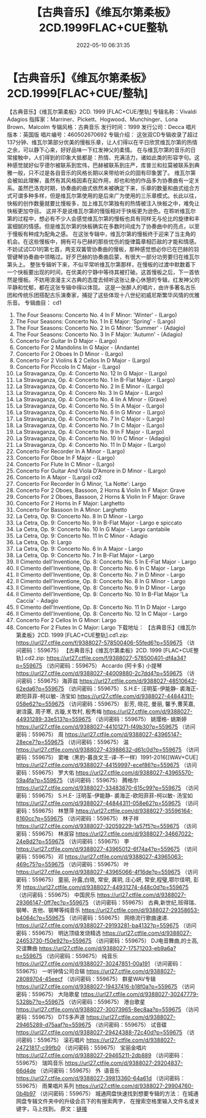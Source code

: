 ﻿---
title: 【古典音乐】《维瓦尔第柔板》2CD.1999FLAC+CUE整轨
date: 2022-05-10 06:31:35
categories: 古典音乐、新世纪、纯音雅乐
tags: 纯音雅乐
---
# 【古典音乐】《维瓦尔第柔板》2CD.1999[FLAC+CUE/整轨]

【古典音乐】《维瓦尔第柔板》2CD. 1999
[FLAC+CUE/整轨]
专辑名称：Vivaldi
Adagios
指挥家：Marriner、Pickett、Hogwood、Munchinger、Lona
Brown、Malcolm
专辑风格：古典音乐
发行时间：1999
发行公司：Decca
唱片版本：英国版
唱片编号：460502670692
专辑介绍：
这张双CD专辑收录了超过137分钟、维瓦尔第部分优美的慢板乐章，让人们得以在平日欣赏维瓦尔第的热情之余，可以静下心来，好好品味一下红发神父的柔情。
在与维瓦尔第的音乐的日常接触中，人们得到的印象大抵都是：热情、充满活力，诸如此类的形容字句。这种感觉就好似亨德尔被联系到宏伟，巴赫被联系到庄严，库普兰和拉莫被联系到典雅一般，只不过是各自音乐的风格长期以来带给听众的固有印象罢了。
维瓦尔第会被如此理解，虽然有其风格因素在起作用，却也和他的作品多为协奏曲有一定关系。虽然巴洛克时期，协奏曲的曲式依然未被确定下来，乐章的数量和曲式组合方式可谓多种多样，但是维瓦尔第使用的是后来广为使用的三乐章模式。长此以往，快板的创作数量就要比慢板多，加上维瓦尔第独有的热情被注入快板之中，难免让快板更加夺目。
这并不是说维瓦尔第的慢版相对于快板更为逊色。在聆听维瓦尔第的过程中，想必有不少人会感觉维瓦尔第的慢板也具有同样无与伦比的旋律和丰富细腻的情感。但是维瓦尔第的快板确实在多数时间成为了协奏曲中的亮点，以至于慢板有种成为配角之感。
在这张专辑中，维瓦尔第的慢板终于迎来了当主角的机会。在这些慢板中，拥有可与巴赫的那些忧伤的旋律篇章相匹敌的才能和情感。不妨试试CD1的第七首，两支双簧管协奏曲的慢板，那种感觉想必你已在巴赫的羽管键琴协奏曲中领略过。好歹巴赫的协奏曲启蒙，有很大一部分功劳要归在维瓦尔第头上。
整张专辑听下来，不似平常听维瓦尔第那样，在慢板的过渡中默数着下一个快板要出现的时间，在优美的宁静中等待其被打破。这首慢板之后，下一首依然是慢板。不妨用浪漫主义古典的态度去倾听这张让身心休憩的专辑，红发神父的平静和忧郁，都在这张专辑中得以体现。
这是一张醉人的唱片，由许多著名古乐团和传统乐团搭配古乐演奏家，捕捉了这些体现十八世纪初威尼斯繁华风情的优雅乐音。
专辑曲目：
cd1
01. The Four Seasons: Concerto
No. 4 In F Minor: 'Winter' - (Largo)
02. The Four Seasons: Concerto
No. 1 In E Major: 'Spring' - (Largo)
03. The Four Seasons: Concerto
No. 2 In G Minor: 'Summer' - (Adagio)
04. The Four Seasons: Concerto
No. 3 In F Major: 'Autumn' - (Adagio)
05. Concerto For Guitar In D
Major - (Largo)
06. Concerto For 2 Mandolins In
G Major - (Andante)
07. Concerto For 2 Oboes In D
Minor - (Largo)
08. Concerto For 2 Violins
& 2 Cellos In D Major - (Largo)
09. Concerto For Piccolo In C
Major - (Largo)
10. La Stravaganza, Op. 4:
Concerto No. 12 In G Major - (Largo)
11. La Stravaganza, Op. 4:
Concerto No. 1 In B-Flat Major - (Largo)
12. La Stravaganza, Op. 4:
Concerto No. 2 In E Minor - (Largo)
13. La Stravaganza, Op. 4:
Concero No. 3 In G Major - (Largo)
14. La Stravaganza, Op. 4:
Concerto No. 4 Iin A Minor - (Grave)
15. La Stravaganza, Op. 4:
Concerto No. 5 In A Major - (Largo)
16. La Stravaganza, Op. 4:
Concerto No. 6 In G Minor - (Largo)
17. La Stravaganza, Op. 4:
Concerto No. 7 In C Major - (Largo)
18. La Stravaganza, Op. 4:
Concerto No. 7 In C Major - (Largo)
19. La Stravaganza, Op. 4:
Concerto No. 9 In F Major - (Largo)
20. La Stravaganza, Op. 4:
Concerto No. 10 In C Minor - (Adagio)
21. La Stravaganza, Op. 4:
Concerto No. 11 In D Major - (Largo)
22. Concerto For Recorder In A
Minor - (Largo)
23. Concerto For Oboe In F
Major - (Largo)
24. Concerto For Flute In C
Minor - (Largo)
25. Concerto For Guitar And
Viola D'Amore in D Minor - (Largo)
26. Concerto In A Major -
(Largo)
cd2
01. Concerto For Recorder In G
Minor, 'La Notte': Largo
02. Concerto For 2 Oboes,
Bassoon, 2 Horns & Violin In F Major: Grave
03. Concerto For 2 Oboes,
Bassoon, 2 Horns & Violin In F Major: Grave
04. Concerto For 2 Horns In F
Major: Larghetto
05. Concerto For Bassoon In A
Minor: Larghetto
06. La Cetra, Op. 9: Concerto
No. 8 In D Minor - Largo
07. La Cetra, Op. 9: Concerto
No. 9 In B-Flat Major - Largo e spiccato
08. La Cetra, Op. 9: Concerto
No. 10 In G Major - Largo cantabile
09. La Cetra, Op. 9: Concerto
No. 11 In C Minor - Adagio
10. La Cetra, Op. 9:
Largo
11. La Cetra, Op. 9: Concerto
No. 6 In A Major - Largo
12. La Cetra, Op. 9: Concerto
No. 7 In B-Flat Major - Largo
13. ll Cimento dell'Inventione,
Op. 8: Concerto No. 5 In E-Flat Major - Largo
14. ll Cimento dell'Inventione,
Op. 8: Concerto No. 6 In C Major - Largo
15. ll Cimento dell'Inventione,
Op. 8: Concerto No. 7 in D Minor - Largo
16. ll Cimento dell'Inventione,
Op. 8: Concerto No. 8 In G Minor - Largo
17. ll Cimento dell'Inventione,
Op. 8: Concerto No. 9 In D Minor - Largo
18. ll Cimento dell'Inventione,
Op. 8: Concerto No. 10 In B-Flat Major 'La Caccia' -
Adagio
19. ll Cimento dell'Inventione,
Op. 8: Concerto No. 11 In D Major - Largo
20. ll Cimento dell'Inventione,
Op. 8: Concerto No. 12 In C Major - Largo
21. Concerto For 2 Cellos In G
Minor: Largo
22. Concerto For 2 Flutes In C
Major: Largo
下载地址：
【古典音乐】《维瓦尔第柔板》2CD. 1999 [FLAC+CUE整轨].cd1.zip:
https://url27.ctfile.com/f/9388027-578500406-55fed6?p=559675
（访问密码：559675）
【古典音乐】《维瓦尔第柔板》2CD. 1999 [FLAC+CUE整轨].cd2.zip: https://url27.ctfile.com/f/9388027-578500401-df4a34?p=559675
（访问密码：559675）
Accardo (阿卡多)
小提琴
https://url27.ctfile.com/d/9388027-44009880-2c7dd4?p=559675
（访问密码：559675）海菲兹
https://url27.ctfile.com/d/9388027-48510642-62eda6?p=559675
（访问密码：559675）
S.H.E- 汪明荃-伊能静-
裘海正-欧阳菲菲-柯以敏- 汤宝如
https://url27.ctfile.com/d/9388027-44844311-058e62?p=559675
（访问密码：559675）
彭芳, 晓花, 曼丽, 馨予,曹芙嘉, 谢浛露, 周子寒, 古璇,关牧村,
殷秀梅
https://url27.ctfile.com/d/9388027-44931289-33e513?p=559675
（访问密码：559675）
姚璎格- 姚斯婷
https://url27.ctfile.com/d/9388027-44101271-f49b30?p=559675
（访问密码：559675）
周
https://url27.ctfile.com/d/9388027-43965147-28ece7?p=559675
（访问密码：559675）
温
https://url27.ctfile.com/d/9388027-43988632-d61c0d?p=559675
（访问密码：559675）
窦唯（黑豹-暮良文王-译-不一样）1991-2016[[WAV+CUE]
https://url27.ctfile.com/d/9388027-44159997-ecef86?p=559675
（访问密码：559675）
罗大佑
https://url27.ctfile.com/d/9388027-43965570-59a4fa?p=559675
（访问密码：559675）
腾格尔
https://url27.ctfile.com/d/9388027-33483870-615c99?p=559675
（访问密码：559675）
S.H.E-
汪明荃-伊能静- 裘海正-欧阳菲菲-柯以敏- 汤宝如
https://url27.ctfile.com/d/9388027-44844311-058e62?p=559675
（访问密码：559675）
林慧萍
https://url27.ctfile.com/d/9388027-35596164-8160cc?p=559675
（访问密码：559675）
林子祥
https://url27.ctfile.com/d/9388027-32059229-1a57f5?p=559675
（访问密码：559675）
林淑容
https://url27.ctfile.com/d/9388027-34667022-24e8d2?p=559675
（访问密码：559675）
李
https://url27.ctfile.com/d/9388027-43965012-6f74a4?p=559675
（访问密码：559675）
邓
https://url27.ctfile.com/d/9388027-43965063-469c75?p=559675
（访问密码：559675）
叶
https://url27.ctfile.com/d/9388027-43965066-4f16de?p=559675
（访问密码：559675）
童丽, 孙露,白晓, 常安, 龚玥, 庄心妍, 常安,程璧,鄂尔佳明,
彭芳
https://url27.ctfile.com/d/9388027-44931274-448c0d?p=559675
（访问密码：559675）
中国民乐
https://url27.ctfile.com/d/9388027-29366147-0ff7ec?p=559675
（访问密码：559675）
古典,新世纪,班得瑞、钢琴、吉他、钢琴等纯音乐
https://url27.ctfile.com/d/9388027-29358653-b4064c?p=559675
（访问密码：559675）
网络流行歌曲速递.
https://url27.ctfile.com/d/9388027-29193281-ba4132?p=559675
（访问密码：559675）
明达顶级发烧精选
https://url27.ctfile.com/d/9388027-24653730-f50e92?p=559675
（访问密码：559675）
DJ电音舞曲,的士高, 交谊舞曲
https://url27.ctfile.com/d/9388027-17571203-eb9a6a?p=559675
（访问密码：559675）
纯音乐
https://url27.ctfile.com/d/9388027-30247851-00a191
（访问密码：559675）
一听钟情公司合辑
https://url27.ctfile.com/d/9388027-28089704-45eecf
（访问密码：559675）
群星WAV专辑
https://url27.ctfile.com/d/9388027-19437416-b18f0a?p=559675
（访问密码：559675）
大陆歌星
https://url27.ctfile.com/d/9388027-30247779-5328b7?p=559675
（访问密码：559675）
港台歌星
https://url27.ctfile.com/d/9388027-30073965-8ec8aa?p=559675
（访问密码：559675）
DTS多声道
https://url27.ctfile.com/d/9388027-29465289-d75aaf?p=559675
（访问密码：559675）
试音碟
https://url27.ctfile.com/d/9388027-29424388-72c40d?p=559675
（访问密码：559675）
滚石唱片
https://url27.ctfile.com/d/9388027-24721817-c99fb0
（访问密码：559675）
宝丽金唱片
https://url27.ctfile.com/d/9388027-29465211-2db889
（访问密码：559675）
瑞鸣音乐
https://url27.ctfile.com/d/9388027-29204837-66d4de
（访问密码：559675）
外  语音乐
https://url27.ctfile.com/d/9388027-39813360-64a61d
（访问密码：559675）
雨果唱片系列
https://url27.ctfile.com/d/9388027-29904760-0b4b97
（访问密码：559675）
城通网盘快速找到想要专辑的方法：
在城通网盘专辑文件夹中的升级会员下的有搜索两字，
在搜索空格里输入文件名或关键字，马上找到。
原文：[链接](https://blog.sina.com.cn/s/blog_1647c7e7601030x60.html)